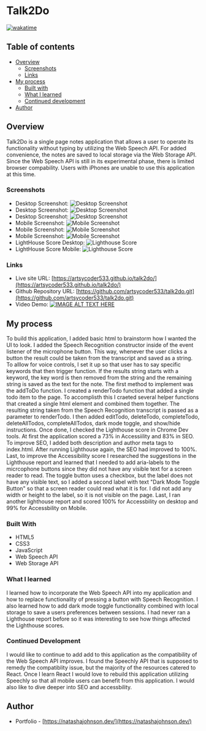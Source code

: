 # Talk2Do

[![wakatime](https://wakatime.com/badge/user/598efa70-6943-48ce-b688-7687c79f4c4d/project/735950eb-d0ea-48f5-b265-936778f79e3b.svg)](https://wakatime.com/badge/user/598efa70-6943-48ce-b688-7687c79f4c4d/project/735950eb-d0ea-48f5-b265-936778f79e3b)
##  Table of contents

- [Overview](#overview)
  - [Screenshots](#screenshots)
  - [Links](#links)
- [My process](#my-process)
  - [Built with](#built-with)
  - [What I learned](#what-i-learned)
  - [Continued development](#continued-development)
- [Author](#author)

## Overview

Talk2Do is a single page notes application that allows a user to operate its functionality without typing by utilizing the Web Speech API.  For added convenience, the notes are saved to local storage via the Web Storage API. Since the Web Speech API is still in its experimental phase, there is limited browser compability.  Users with iPhones are unable to use this application at this time.

### Screenshots

- Desktop Screenshot: ![Desktop Screenshot](instructions.png)
- Desktop Screenshot: ![Desktop Screenshot](desktop.png)
- Desktop Screenshot: ![Desktop Screenshot](desktop_dark.png)
- Mobile Screenshot: ![Mobile Screenshot](instructions_mobile.png)
- Mobile Screenshot: ![Mobile Screenshot](mobile.png)
- Mobile Screenshot: ![Mobile Screenshot](mobile_dark.png)
- LightHouse Score Desktop: ![Lighthouse Score](lighthouse_desktop.png)
- LightHouse Score Mobile: ![Lighthouse Score](lighthouse_mobile.png)

### Links

- Live site URL: [https://artsycoder533.github.io/talk2do/](https://artsycoder533.github.io/talk2do/)
- Github Repository URL: [https://github.com/artsycoder533/talk2do.git](https://github.com/artsycoder533/talk2do.git)
- Video Demo: [![IMAGE ALT TEXT HERE](https://img.youtube.com/vi/fNI9YAqRuxM/0.jpg)](https://www.youtube.com/watch?v=fNI9YAqRuxM)


## My process

To build this application, I added basic html to brainstorm how I wanted the UI to look.  I added the Speech Recognition constructor inside of the event listener of the microphone button.  This way, whenever the user clicks a button the result could be taken from the transcript and saved as a string. To alllow for voice controls, I set it up so that user has to say specific keywords that then trigger  function.  If the results string starts with a keyword, the key word is then removed from the string and the remaining string is saved as the text for the note.  The first method to implement was the addToDo function.  I created a renderTodo function that added a single todo item to the page.  To accomplisth this I craeted several helper functions that created a single html element and combined them together.  The resulting string taken from the Speech Recognition transcript is passed as a parameter to renderTodo.  I then added editTodo, deleteTodo, completeTodo, deleteAllTodos, completeAllTodos, dark mode toggle, and show/hide instructions.  Once done, I checked the Lighthouse score in Chrome Dev tools.  At first the application scored a 73% in Accessiility and 83% in SEO.  To improve SEO, I added both description and author meta tags to index.html.  After running Lighthouse again, the SEO had improved to 100%.  Last, to improve the Accessibility score I researched the suggestions in the Lighthouse report and learned that I needed to add aria-labels to the micrcophone buttons since they did not have any visible text for a screen reader to read.  The toggle button uses a checkbox, but the label does not have any visible text, so I added a second label with text "Dark Mode Toggle Button" so that a screen reader could read what it is for.  I did not add any width or height to the label, so it is not visible on the page.  Last, I ran another lighthouse report and scored 100% for Accessbility on desktop and 99% for Accessbility on Mobile.

### Built With

- HTML5
- CSS3
- JavaScript
- Web Speech API
- Web Storage API

### What I learned

I learned how to incorporate the Web Speech API into my application and how to replace functionality of pressing a button with Speech Recognition.  I also learned how to add dark mode toggle functionality combined with local storage to save a users preferences between sessions.  I had never ran a Lighthouse report before so it was interesting to see how things affected the Lighthouse scores.  

### Continued Development

I would like to continue to add add to this application as the compatibility of the Web Speech API improves.  I found the Speechly API that is supposed to remedy the compatiblity issue, but the majority of the resources catered to React.  Once I learn React I would love to rebuild this application utilizing Speechly so that all mobile users can benefit from this application.  I would also like to dive deeper into SEO and accessbility.

## Author

- Portfolio - [https://natashajohnson.dev/](https://natashajohnson.dev/)

